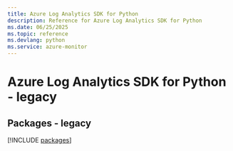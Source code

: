 ```yaml
---
title: Azure Log Analytics SDK for Python
description: Reference for Azure Log Analytics SDK for Python
ms.date: 06/25/2025
ms.topic: reference
ms.devlang: python
ms.service: azure-monitor
---
```

# Azure Log Analytics SDK for Python - legacy
## Packages - legacy
[!INCLUDE [packages](log-analytics-index.md)]